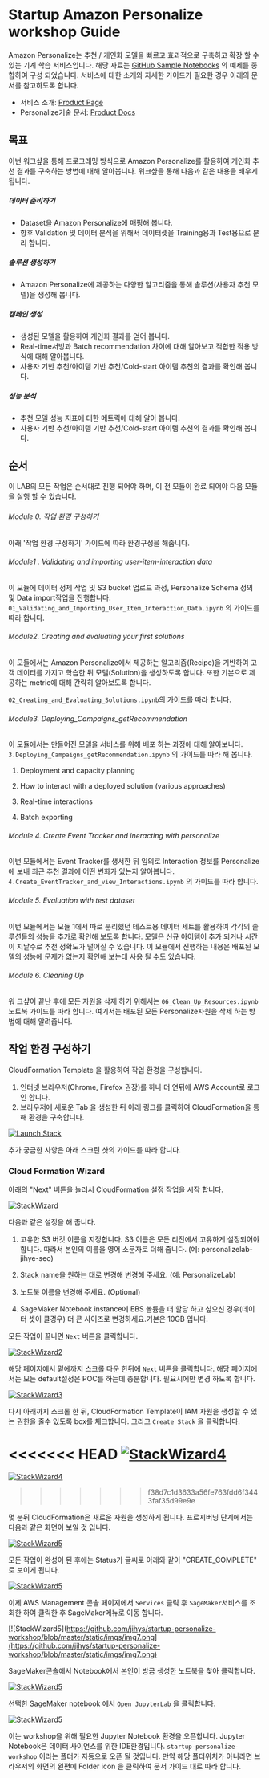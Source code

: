 # Startup Amazon Personalize workshop Guide

Amazon Personalize는 추천 / 개인화 모델을 빠르고 효과적으로 구축하고 확장 할 수있는 기계 학습 서비스입니다. 해당 자료는 [GitHub Sample Notebooks](https://github.com/aws-samples/amazon-personalize-samples) 의 예제를 종합하여 구성 되었습니다. 서비스에 대한 소개와 자세한 가이드가 필요한 경우 아래의 문서를 참고하도록 합니다.

- 서비스 소개: [Product Page](https://aws.amazon.com/personalize/)
- Personalize기술 문서:  [Product Docs](https://docs.aws.amazon.com/personalize/latest/dg/what-is-personalize.html) 



## 목표

이번 워크샾을 통해 프로그래밍 방식으로 Amazon Personalize를 활용하여 개인화 추천 결과를 구축하는 방법에 대해 알아봅니다.  워크샾을 통해 다음과 같은 내용을 배우게 됩니다.

##### 데이터 준비하기

- Dataset을 Amazon Personalize에 매핑해 봅니다.
- 향후 Validation 및 데이터 분석을 위해서 데이터셋을 Training용과 Test용으로 분리 합니다. 

##### 솔루션 생성하기

- Amazon Personalize에 제공하는 다양한 알고리즘을 통해 솔루션(사용자 추천 모델)을 생성해 봅니다.

  

##### 캠페인 생성 

- 생성된 모델을 활용하여 개인화 결과를 얻어 봅니다.
- Real-time서빙과 Batch recommendation 차이에 대해 알아보고 적합한 적용 방식에 대해 알아봅니다. 
- 사용자 기반 추천/아이템 기반 추천/Cold-start 아이템 추천의 결과를 확인해 봅니다.

##### 성능 분석 

- 추천 모델 성능 지표에 대한 메트릭에 대해 알아 봅니다.
- 사용자 기반 추천/아이템 기반 추천/Cold-start 아이템 추천의 결과를 확인해 봅니다.



## 순서

이 LAB의 모든 작업은 순서대로 진행 되어야 하며, 이 전 모듈이 완료 되어야 다음 모듈을 실행 할 수 있습니다.

###### Module 0. 작업 환경 구성하기 

아래 '작업 환경 구성하기' 가이드에 따라 환경구성을 해줍니다.

###### Module1 . Validating and importing user-item-interaction data 

이 모듈에 데이터 정제 작업 및 S3 bucket 업로드 과정, Personalize Schema 정의 및 Data import작업을 진행합니다. `01_Validating_and_Importing_User_Item_Interaction_Data.ipynb` 의 가이드를 따라 합니다.

###### Module2.  Creating and evaluating your first solutions

이 모듈에서는 Amazon Personalize에서 제공하는 알고리즘(Recipe)을 기반하여 고객 데이터를 가지고 학습한 뒤 모델(Solution)을 생성하도록 합니다.  또한 기본으로 제공하는 metric에 대해 간략히 알아보도록 합니다. 

`02_Creating_and_Evaluating_Solutions.ipynb`의 가이드를 따라 합니다. 

###### Module3. Deploying_Campaigns_getRecommendation

이 모듈에서는 만들어진 모델을 서비스를 위해 배포 하는 과정에 대해 알아보니다. `3.Deploying_Campaigns_getRecommendation.ipynb` 의 가이드를 따라 해 봅니다.

1. Deployment and capacity planning

2. How to interact with a deployed solution (various approaches)

3. Real-time interactions

4. Batch exporting

   

###### Module 4. Create Event Tracker and ineracting with personalize 

이번 모듈에서는 Event Tracker를 생서한 뒤 임의로 Interaction 정보를 Personalize에 보내 최근 추천 결과에 어떤 변화가 있는지 알아봅니다.  `4.Create_EventTracker_and_view_Interactions.ipynb` 의 가이드를 따라 합니다. 

###### Module 5. Evaluation with test dataset

이번 모듈에서는 모듈 1에서 따로 분리했던 테스트용 데이터 세트를 활용하여 각각의 솔루션들의 성능을 추가로 확인해 보도록 합니다. 모델은 신규 아이템이 추가 되거나 시간이 지날수로 추천 정확도가 떨어질 수 있습니다. 이 모듈에서 진행하는 내용은 배포된 모델의 성능에 문제가 없는지 확인해 보는데 사용 될 수도 있습니다. 

###### Module 6. Cleaning Up

워 크샾이 끝난 후에 모든 자원을 삭제 하기 위해서는 `06_Clean_Up_Resources.ipynb` 노트북 가이드를 따라 합니다. 여기서는 배포된 모든 Personalize자원을 삭제 하는 방법에 대해 알려줍니다.



## 작업 환경 구성하기 

CloudFormation Template 을 활용하여 작업 환경을 구성합니다.

1. 인터넷 브라우저(Chrome, Firefox 권장)를 하나 더 연뒤에 AWS Account로 로그인 합니다.
2. 브라우저에 새로운 Tab 을 생성한 뒤 아래 링크를 클릭하여 CloudFormation을 통해 환경을 구축합니다. 



[![Launch Stack](https://camo.githubusercontent.com/210bb3bfeebe0dd2b4db57ef83837273e1a51891/68747470733a2f2f73332e616d617a6f6e6177732e636f6d2f636c6f7564666f726d6174696f6e2d6578616d706c65732f636c6f7564666f726d6174696f6e2d6c61756e63682d737461636b2e706e67)](https://console.aws.amazon.com/cloudformation/home#/stacks/new?stackName=PersonalizePOC&templateURL=https://jihys-personalize-ap-northeast-2.s3.ap-northeast-2.amazonaws.com/PersonalizePOC_v1.yaml)

추가 궁금한 사항은 아래 스크린 샷의 가이드를 따라 합니다. 

### Cloud Formation Wizard

아래의 "Next" 버튼을 눌러서 CloudFormation 설정 작업을 시작 합니다.

[![StackWizard](https://github.com/jihys/startup-personalize-workshop/blob/master/static/imgs/img1.png)](https://github.com/jihys/startup-personalize-workshop/blob/master/static/imgs/img1.png)







다음과 같은 설정을 해 줍니다.  

1. 고유한 S3 버킷 이름을 지정합니다. S3 이름은 모든 리전에서 고유하게 설정되어야 합니다. 따라서 본인의 이름을 영어 소문자로 더해 줍니다. (예: personalizelab-jihye-seo)
2. Stack name을 원하는 대로 변경해 변경해 주세요. (예: PersonalizeLab)
3. 노트북 이름을 변경해 주세요. (Optional)

1. SageMaker Notebook instance에 EBS 볼륨을 더 할당 하고 싶으신 경우(데이터 셋이 클경우) 더 큰 사이즈로 변경하세요.기본은 10GB 입니다. 

모든 작업이 끝나면 `Next` 버튼을 클릭합니다.

[![StackWizard2](https://github.com/jihys/startup-personalize-workshop/blob/master/static/imgs/img2.png)](https://github.com/jihys/startup-personalize-workshop/blob/master/static/imgs/img2.png)

해당 페이지에서 밑에까지 스크롤 다운 한뒤에  `Next` 버튼을 클릭합니다. 해당 페이지에서는 모든 default설정은 POC를 하는데 충분합니다. 필요시에만 변경 하도록 합니다. 

[![StackWizard3](https://github.com/jihys/startup-personalize-workshop/blob/master/static/imgs/img3.png)](https://github.com/jihys/startup-personalize-workshop/blob/master/static/imgs/img3.png)

다시 아래까지 스크롤 한 뒤, CloudFormation Template이 IAM 자원을 생성할 수 있는 권한을 줄수 있도록 box를 체크합니다. 그리고  `Create Stack` 을 클릭합니다.

<<<<<<< HEAD
[![StackWizard4](https://github.com/jihys/startup-personalize-workshop/blob/master/static/imgs/img4png)](https://github.com/jihys/startup-personalize-workshop/blob/master/static/imgs/img4.png)
=======
[![StackWizard4](https://github.com/jihys/startup-personalize-workshop/blob/master/static/imgs/img4.png)](https://github.com/jihys/startup-personalize-workshop/blob/master/static/imgs/img4.png)
>>>>>>> f38d7c1d3633a56fe763fdd6f3443faf35d99e9e



몇 분뒤 CloudFormation은 새로운 자원을 생성하게 됩니다. 프로지버닝 단계에서는 다음과 같은 화면이 보일 것 입니다.

[![StackWizard5](https://github.com/jihys/startup-personalize-workshop/blob/master/static/imgs/img5.png)](https://github.com/jihys/startup-personalize-workshop/blob/master/static/imgs/img5.png)

모든 작업이 완성이 된 후에는 Status가 글씨로 아래와 같이 "CREATE_COMPLETE" 로 보이게 됩니다. 



[![StackWizard5](https://github.com/jihys/startup-personalize-workshop/blob/master/static/imgs/img6.png)](https://github.com/jihys/startup-personalize-workshop/blob/master/static/imgs/img6.png)

이제 AWS Management 콘솔 페이지에서  `Services` 클릭 후  `SageMaker`서비스를 조회한 하여 클릭한 후 SageMaker메뉴로 이동 합니다.

[![StackWizard5](https://github.com/jihys/startup-personalize-workshop/blob/master/static/imgs/img7.png](https://github.com/jihys/startup-personalize-workshop/blob/master/static/imgs/img7.png)

SageMaker콘솔에서 Notebook에서 본인이 방금 생성한 노트북을 찾아 클릭합니다.



[![StackWizard5](https://github.com/jihys/startup-personalize-workshop/blob/master/static/imgs/img8.png)](https://github.com/jihys/startup-personalize-workshop/blob/master/static/imgs/img8.png)

선택한 SageMaker notebook 에서  `Open JupyterLab` 을 클릭합니다. 

[![StackWizard5](https://github.com/jihys/startup-personalize-workshop/blob/master/static/imgs/img9.png)](https://github.com/jihys/startup-personalize-workshop/blob/master/static/imgs/img9.png)



이는 workshop을 위해 필요한 Jupyter Notebook 환경을 오픈합니다. Jupyter Notebook은 데이터 사이언스를 위한 IDE환경입니다. `startup-personalize-workshop` 이라는 폴더가 자동으로 오픈 될 것입니다. 만약 해당 폴더위치가 아니라면 브라우저의 화면의 왼편에 Folder icon 을 클릭하여 문서 가이드 대로 따라 합니다.  

## 





